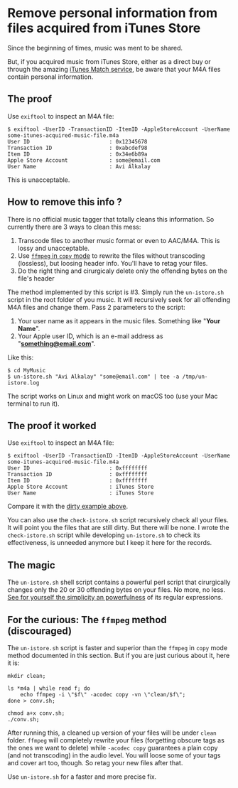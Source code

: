 # Remove personal information from files acquired from iTunes Store

Since the beginning of times, music was ment to be shared.

But, if you acquired music from iTunes Store, either as a direct buy or through the
amazing [iTunes Match service](http://www.apple.com/itunes/itunes-match/), be aware that
your M4A files contain personal information.

## The proof
Use ```exiftool``` to inspect an M4A file:

```console
$ exiftool -UserID -TransactionID -ItemID -AppleStoreAccount -UserName some-itunes-acquired-music-file.m4a
User ID                         : 0x12345678
Transaction ID                  : 0xabcdef98
Item ID                         : 0x34e6b89a
Apple Store Account             : some@email.com
User Name                       : Avi Alkalay
```

This is unacceptable.

## How to remove this info ?

There is no official music tagger that totally cleans this information. So currently there
are 3 ways to clean this mess:

1. Transcode files to another music format or even to AAC/M4A. This is lossy and
unacceptable.
2. Use [```ffmpeg``` in ```copy``` mode](#for-the-curious-the-ffmpeg-method-discouraged)
to rewrite the files without transcoding (lossless), but loosing header info. You'll have
to retag your files.
3. Do the right thing and cirurgicaly delete only the offending bytes on the file's header

The method implemented by this script is #3. Simply run the ```un-istore.sh``` script in
the root folder of you music. It will recursively seek for all offending M4A files and
change them. Pass 2 parameters to the script:

1. Your user name as it appears in the music files. Something like "**Your Name**".
2. Your Apple user ID, which is an e-mail address as "**something@email.com**".

Like this:

```console
$ cd MyMusic
$ un-istore.sh "Avi Alkalay" "some@email.com" | tee -a /tmp/un-istore.log
```

The script works on Linux and might work on macOS too (use your Mac terminal to run it).

## The proof it worked
Use ```exiftool``` to inspect an M4A file:

```console
$ exiftool -UserID -TransactionID -ItemID -AppleStoreAccount -UserName some-itunes-acquired-music-file.m4a
User ID                         : 0xffffffff
Transaction ID                  : 0xffffffff
Item ID                         : 0xffffffff
Apple Store Account             : iTunes Store
User Name                       : iTunes Store
```

Compare it with the [dirty example above](#the-proof).

You can also use the ```check-istore.sh``` script recursively check all your files. It
will point you the files that are still dirty. But there will be none. I wrote
the ```check-istore.sh``` script while developing ```un-istore.sh``` to check its
effectiveness, is unneeded anymore but I keep it here for the records.

## The magic

The ```un-istore.sh``` shell script contains a powerful perl script that cirurgically
changes only the 20 or 30 offending bytes on your files. No more, no less. [See for
yourself the simplicity an powerfulness](https://github.com/avibrazil/un-istore/blob/master/un-istore.sh)
of its regular expressions.

## For the curious: The ```ffmpeg``` method (discouraged)

The ```un-istore.sh``` script is faster and superior than the ```ffmpeg``` in ```copy```
mode method documented in this section. But if you are just curious about it, here it is:

```shell
mkdir clean;

ls *m4a | while read f; do
	echo ffmpeg -i \"$f\" -acodec copy -vn \"clean/$f\";
done > conv.sh;

chmod a+x conv.sh;
./conv.sh;
```

After running this, a cleaned up version of your files will be under ```clean``` folder.
```ffmpeg``` will completely rewrite your files (forgetting obscure tags as the ones
we want to delete) while ```-acodec copy``` guarantees a plain copy (and not transcoding) 
in the audio level. You will loose some of your tags and cover art too, though. So retag
your new files after that.

Use ```un-istore.sh``` for a faster and more precise fix.